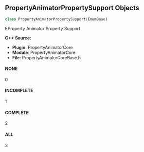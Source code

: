 ## PropertyAnimatorPropertySupport Objects

```python
class PropertyAnimatorPropertySupport(EnumBase)
```

EProperty Animator Property Support

**C++ Source:**

- **Plugin**: PropertyAnimatorCore
- **Module**: PropertyAnimatorCore
- **File**: PropertyAnimatorCoreBase.h

<a id="unreal.PropertyAnimatorPropertySupport.NONE"></a>

#### NONE

0

<a id="unreal.PropertyAnimatorPropertySupport.INCOMPLETE"></a>

#### INCOMPLETE

1

<a id="unreal.PropertyAnimatorPropertySupport.COMPLETE"></a>

#### COMPLETE

2

<a id="unreal.PropertyAnimatorPropertySupport.ALL"></a>

#### ALL

3

<a id="unreal.PropertyAnimatorCoreMode"></a>